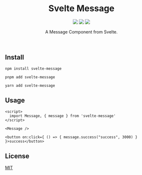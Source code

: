 <h1 align="center">
  Svelte Message
</h1>

<p align="center">
  <img src="https://img.shields.io/npm/v/svelte-message?color=blue">
  <img src="https://img.shields.io/npm/l/svelte-message">
  <img src="https://img.shields.io/npm/dw/svelte-message">
</p>

<div align="center">
A Message Component from Svelte.
</div>

<br>
<br>

## Install

```
npm install svelte-message
```

```
pnpm add svelte-message
```

```
yarn add svelte-message
```

## Usage

```
<script>
  import Message, { message } from 'svelte-message'
</script>

<Message />

<button on:click={ () => { message.success("success", 3000) } }>success</button>
```

## License

[MIT](https://github.com/lanset/svelte-message/blob/main/LICENSE)
